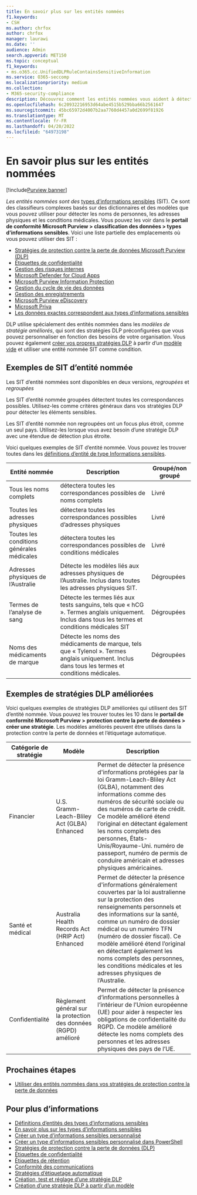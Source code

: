```yaml
---
title: En savoir plus sur les entités nommées
f1.keywords:
- CSH
ms.author: chrfox
author: chrfox
manager: laurawi
ms.date: ''
audience: Admin
search.appverid: MET150
ms.topic: conceptual
f1_keywords:
- ms.o365.cc.UnifiedDLPRuleContainsSensitiveInformation
ms.service: O365-seccomp
ms.localizationpriority: medium
ms.collection:
- M365-security-compliance
description: Découvrez comment les entités nommées vous aident à détecter des éléments sensibles contenant des noms de personnes, des adresses physiques et des termes médicaux via des stratégies de protection contre la perte de données
ms.openlocfilehash: 6c20932216953d64abe4515b529bba66b2561647
ms.sourcegitcommit: 45bc65972d4007b2aa7760d4457a0d2699f81926
ms.translationtype: MT
ms.contentlocale: fr-FR
ms.lasthandoff: 04/20/2022
ms.locfileid: "64973198"
---
```

# <a name="learn-about-named-entities"></a>En savoir plus sur les entités nommées

[!include[Purview banner](../includes/purview-rebrand-banner.md)]

*Les entités nommées sont des* [types d’informations sensibles](sensitive-information-type-learn-about.md) (SIT). Ce sont des classifieurs complexes basés sur des dictionnaires et des modèles que vous pouvez utiliser pour détecter les noms de personnes, les adresses physiques et les conditions médicales. Vous pouvez les voir dans le **portail de conformité Microsoft Purview > classification des données > types d’informations sensibles**. Voici une liste partielle des emplacements où vous pouvez utiliser des SIT :


- [Stratégies de protection contre la perte de données Microsoft Purview (DLP)](dlp-learn-about-dlp.md) 
- [Étiquettes de confidentialité](sensitivity-labels.md)
- [Gestion des risques internes](insider-risk-management-solution-overview.md)
- [Microsoft Defender for Cloud Apps](/cloud-app-security/what-is-cloud-app-security)
- [Microsoft Purview Information Protection](apply-sensitivity-label-automatically.md)
- [Gestion du cycle de vie des données](information-governance.md)
- [Gestion des enregistrements](records-management.md)
- [Microsoft Purview eDiscovery](ediscovery.md)
- [Microsoft Priva](/privacy/priva/priva-overview.md)
- [Les données exactes correspondent aux types d’informations sensibles](sit-learn-about-exact-data-match-based-sits.md)

DLP utilise spécialement des entités nommées dans les *modèles de stratégie améliorés*, qui sont des stratégies DLP préconfigurées que vous pouvez personnaliser en fonction des besoins de votre organisation. Vous pouvez également [créer vos propres stratégies DLP](create-test-tune-dlp-policy.md) à partir d’un [modèle vide](create-a-dlp-policy-from-a-template.md) et utiliser une entité nommée SIT comme condition.

<!-- There are many other SITs that detect strings like social security, credit card, or bank account numbers to identify sensitive items. For more information, see [Sensitive information types entity definitions](sensitive-information-type-entity-definitions.md).-->



## <a name="examples-of-named-entity-sits"></a>Exemples de SIT d’entité nommée

Les SIT d’entité nommées sont disponibles en deux versions, *regroupées* et *regroupées*

Les SIT d’entité nommée groupées détectent toutes les correspondances possibles. Utilisez-les comme critères généraux dans vos stratégies DLP pour détecter les éléments sensibles.

Les SIT d’entité nommée non regroupées ont un focus plus étroit, comme un seul pays. Utilisez-les lorsque vous avez besoin d’une stratégie DLP avec une étendue de détection plus étroite.
 
Voici quelques exemples de SIT d’entité nommée. Vous pouvez les trouver toutes dans les [définitions d’entité de type Informations sensibles](sensitive-information-type-entity-definitions.md).

|Entité nommée |Description  |Groupé/non groupé  |
|---------|---------|---------|
|Tous les noms complets    |détectera toutes les correspondances possibles de noms complets         |   Livré      |
|Toutes les adresses physiques    |détectera toutes les correspondances possibles d’adresses physiques     | Livré |
|Toutes les conditions générales médicales    |détectera toutes les correspondances possibles de conditions médicales |Livré |
|Adresses physiques de l’Australie |  Détecte les modèles liés aux adresses physiques de l’Australie. Inclus dans toutes les adresses physiques SIT. |Dégroupées |
|Termes de l’analyse de sang     |Détecte les termes liés aux tests sanguins, tels que « hCG ». Termes anglais uniquement. Inclus dans tous les termes et conditions médicales SIT      |Dégroupées |
|Noms des médicaments de marque     |Détecte les noms des médicaments de marque, tels que « Tylenol ». Termes anglais uniquement. Inclus dans tous les termes et conditions médicales.         |Dégroupées |

## <a name="examples-of-enhanced-dlp-policies"></a>Exemples de stratégies DLP améliorées

Voici quelques exemples de stratégies DLP améliorées qui utilisent des SIT d’entité nommée. Vous pouvez les trouver toutes les 10 dans le **portail de conformité Microsoft Purview > protection contre la perte de données > créer une stratégie**. Les modèles améliorés peuvent être utilisés dans la protection contre la perte de données et l’étiquetage automatique.

|Catégorie de stratégie  |Modèle  |Description  |
|---------|---------|---------|
|Financier|U.S. Gramm-Leach-Bliley Act (GLBA) Enhanced         |Permet de détecter la présence d'informations protégées par la loi Gramm-Leach-Bliley Act (GLBA), notamment des informations comme des numéros de sécurité sociale ou des numéros de carte de crédit. Ce modèle amélioré étend l’original en détectant également les noms complets des personnes, États-Unis/Royaume-Uni. numéro de passeport, numéro de permis de conduire américain et adresses physiques américaines.         |
| Santé et médical   |Australia Health Records Act (HRIP Act) Enhanced         |Permet de détecter la présence d'informations généralement couvertes par la loi australienne sur la protection des renseignements personnels et des informations sur la santé, comme un numéro de dossier médical ou un numéro TFN (numéro de dossier fiscal). Ce modèle amélioré étend l’original en détectant également les noms complets des personnes, les conditions médicales et les adresses physiques de l’Australie.         |
|Confidentialité   |Règlement général sur la protection des données (RGPD) amélioré         | Permet de détecter la présence d’informations personnelles à l’intérieur de l’Union européenne (UE) pour aider à respecter les obligations de confidentialité du RGPD. Ce modèle amélioré détecte les noms complets des personnes et les adresses physiques des pays de l’UE.        |


## <a name="next-steps"></a>Prochaines étapes

- [Utiliser des entités nommées dans vos stratégies de protection contre la perte de données](named-entities-use.md)


## <a name="for-further-information"></a>Pour plus d’informations

- [Définitions d’entités des types d’informations sensibles](sensitive-information-type-entity-definitions.md)
- [En savoir plus sur les types d’informations sensibles](sensitive-information-type-learn-about.md)
- [Créer un type d’informations sensibles personnalisé](create-a-custom-sensitive-information-type.md)
- [Créer un type d’informations sensibles personnalisé dans PowerShell](create-a-custom-sensitive-information-type-in-scc-powershell.md)
- [Stratégies de protection contre la perte de données (DLP)](data-loss-prevention-policies.md) 
- [Étiquettes de confidentialité](sensitivity-labels.md)
- [Étiquettes de rétention](retention.md)
- [Conformité des communications](communication-compliance.md)
- [Stratégies d’étiquetage automatique](apply-sensitivity-label-automatically.md#how-to-configure-auto-labeling-for-office-apps)
- [Création, test et réglage d’une stratégie DLP](create-test-tune-dlp-policy.md)
- [Création d’une stratégie DLP à partir d’un modèle](create-a-dlp-policy-from-a-template.md) 
